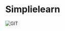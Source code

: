 # Simplielearn

![GIT](https://user-images.githubusercontent.com/101035658/160379760-31ee8635-2a22-4b2e-988a-6489ff8ccff1.png)
